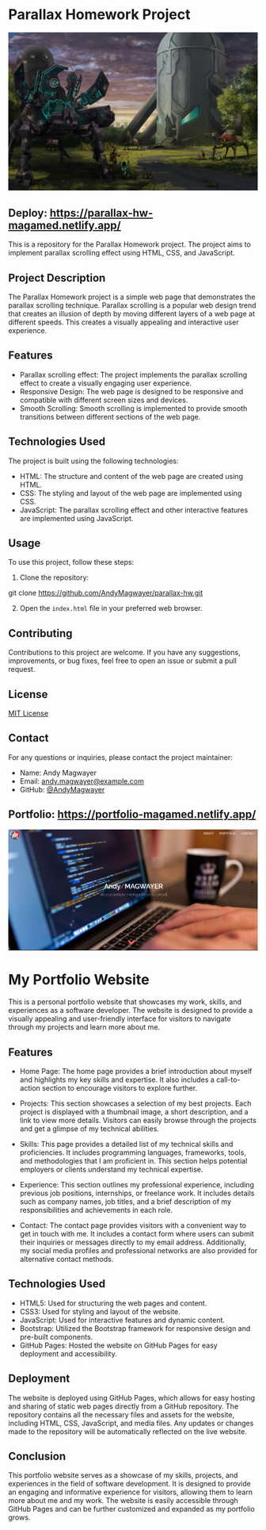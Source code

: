 # Parallax Homework Project
![parallax-github-background](https://github.com/AndyMagwayer/parallax-hw/blob/main/parallax-github-background.jpg)

## Deploy: https://parallax-hw-magamed.netlify.app/



This is a repository for the Parallax Homework project. The project aims to implement parallax scrolling effect using HTML, CSS, and JavaScript. 

## Project Description

The Parallax Homework project is a simple web page that demonstrates the parallax scrolling technique. Parallax scrolling is a popular web design trend that creates an illusion of depth by moving different layers of a web page at different speeds. This creates a visually appealing and interactive user experience.

## Features

- Parallax scrolling effect: The project implements the parallax scrolling effect to create a visually engaging user experience.
- Responsive Design: The web page is designed to be responsive and compatible with different screen sizes and devices.
- Smooth Scrolling: Smooth scrolling is implemented to provide smooth transitions between different sections of the web page.

## Technologies Used

The project is built using the following technologies:

- HTML: The structure and content of the web page are created using HTML.
- CSS: The styling and layout of the web page are implemented using CSS. 
- JavaScript: The parallax scrolling effect and other interactive features are implemented using JavaScript.

## Usage

To use this project, follow these steps:

1. Clone the repository:

git clone https://github.com/AndyMagwayer/parallax-hw.git


2. Open the `index.html` file in your preferred web browser.

## Contributing

Contributions to this project are welcome. If you have any suggestions, improvements, or bug fixes, feel free to open an issue or submit a pull request. 

## License

[MIT License](LICENSE)

## Contact

For any questions or inquiries, please contact the project maintainer:

- Name: Andy Magwayer
- Email: andy.magwayer@example.com
- GitHub: [@AndyMagwayer](https://github.com/AndyMagwayer)

## Portfolio: https://portfolio-magamed.netlify.app/

![Image alt](https://github.com/AndyMagwayer/Portfolio-Website/blob/main/Screenshot%202023-09-17%20094045.png)
# My Portfolio Website

This is a personal portfolio website that showcases my work, skills, and experiences as a software developer. The website is designed to provide a visually appealing and user-friendly interface for visitors to navigate through my projects and learn more about me.

## Features

- Home Page: The home page provides a brief introduction about myself and highlights my key skills and expertise. It also includes a call-to-action section to encourage visitors to explore further.

- Projects: This section showcases a selection of my best projects. Each project is displayed with a thumbnail image, a short description, and a link to view more details. Visitors can easily browse through the projects and get a glimpse of my technical abilities.

- Skills: This page provides a detailed list of my technical skills and proficiencies. It includes programming languages, frameworks, tools, and methodologies that I am proficient in. This section helps potential employers or clients understand my technical expertise.

- Experience: This section outlines my professional experience, including previous job positions, internships, or freelance work. It includes details such as company names, job titles, and a brief description of my responsibilities and achievements in each role.

- Contact: The contact page provides visitors with a convenient way to get in touch with me. It includes a contact form where users can submit their inquiries or messages directly to my email address. Additionally, my social media profiles and professional networks are also provided for alternative contact methods.

## Technologies Used

- HTML5: Used for structuring the web pages and content.
- CSS3: Used for styling and layout of the website.
- JavaScript: Used for interactive features and dynamic content.
- Bootstrap: Utilized the Bootstrap framework for responsive design and pre-built components.
- GitHub Pages: Hosted the website on GitHub Pages for easy deployment and accessibility.

## Deployment

The website is deployed using GitHub Pages, which allows for easy hosting and sharing of static web pages directly from a GitHub repository. The repository contains all the necessary files and assets for the website, including HTML, CSS, JavaScript, and media files. Any updates or changes made to the repository will be automatically reflected on the live website.

## Conclusion

This portfolio website serves as a showcase of my skills, projects, and experiences in the field of software development. It is designed to provide an engaging and informative experience for visitors, allowing them to learn more about me and my work. The website is easily accessible through GitHub Pages and can be further customized and expanded as my portfolio grows.
